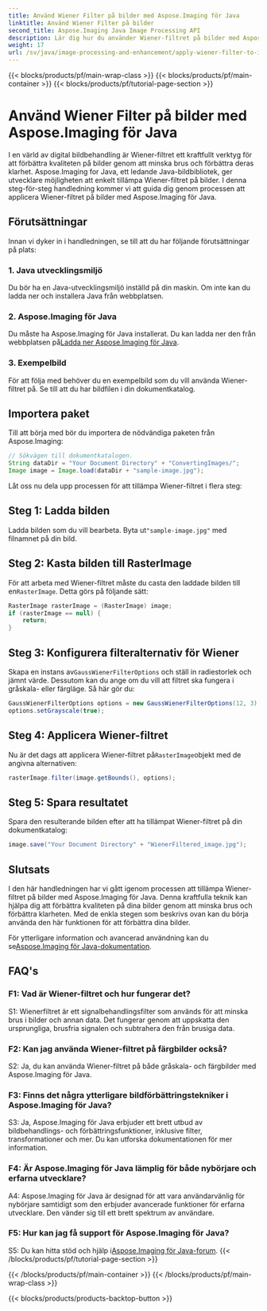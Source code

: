 ```yaml
---
title: Använd Wiener Filter på bilder med Aspose.Imaging för Java
linktitle: Använd Wiener Filter på bilder
second_title: Aspose.Imaging Java Image Processing API
description: Lär dig hur du använder Wiener-filtret på bilder med Aspose.Imaging för Java, vilket förbättrar bildkvaliteten och minskar bruset utan ansträngning.
weight: 17
url: /sv/java/image-processing-and-enhancement/apply-wiener-filter-to-images/
---
```


{{< blocks/products/pf/main-wrap-class >}}
{{< blocks/products/pf/main-container >}}
{{< blocks/products/pf/tutorial-page-section >}}

# Använd Wiener Filter på bilder med Aspose.Imaging för Java


I en värld av digital bildbehandling är Wiener-filtret ett kraftfullt verktyg för att förbättra kvaliteten på bilder genom att minska brus och förbättra deras klarhet. Aspose.Imaging for Java, ett ledande Java-bildbibliotek, ger utvecklare möjligheten att enkelt tillämpa Wiener-filtret på bilder. I denna steg-för-steg handledning kommer vi att guida dig genom processen att applicera Wiener-filtret på bilder med Aspose.Imaging för Java.

## Förutsättningar

Innan vi dyker in i handledningen, se till att du har följande förutsättningar på plats:

### 1. Java utvecklingsmiljö

Du bör ha en Java-utvecklingsmiljö inställd på din maskin. Om inte kan du ladda ner och installera Java från webbplatsen.

### 2. Aspose.Imaging för Java

Du måste ha Aspose.Imaging för Java installerat. Du kan ladda ner den från webbplatsen på[Ladda ner Aspose.Imaging för Java](https://releases.aspose.com/imaging/java/).

### 3. Exempelbild

För att följa med behöver du en exempelbild som du vill använda Wiener-filtret på. Se till att du har bildfilen i din dokumentkatalog.

## Importera paket

Till att börja med bör du importera de nödvändiga paketen från Aspose.Imaging:

```java
// Sökvägen till dokumentkatalogen.
String dataDir = "Your Document Directory" + "ConvertingImages/";
Image image = Image.load(dataDir + "sample-image.jpg");
```

Låt oss nu dela upp processen för att tillämpa Wiener-filtret i flera steg:

## Steg 1: Ladda bilden

 Ladda bilden som du vill bearbeta. Byta ut`"sample-image.jpg"` med filnamnet på din bild.

## Steg 2: Kasta bilden till RasterImage

 För att arbeta med Wiener-filtret måste du casta den laddade bilden till en`RasterImage`. Detta görs på följande sätt:

```java
RasterImage rasterImage = (RasterImage) image;
if (rasterImage == null) {
    return;
}
```

## Steg 3: Konfigurera filteralternativ för Wiener

 Skapa en instans av`GaussWienerFilterOptions` och ställ in radiestorlek och jämnt värde. Dessutom kan du ange om du vill att filtret ska fungera i gråskala- eller färgläge. Så här gör du:

```java
GaussWienerFilterOptions options = new GaussWienerFilterOptions(12, 3);
options.setGrayscale(true);
```

## Steg 4: Applicera Wiener-filtret

 Nu är det dags att applicera Wiener-filtret på`RasterImage`objekt med de angivna alternativen:

```java
rasterImage.filter(image.getBounds(), options);
```

## Steg 5: Spara resultatet

Spara den resulterande bilden efter att ha tillämpat Wiener-filtret på din dokumentkatalog:

```java
image.save("Your Document Directory" + "WienerFiltered_image.jpg");
```

## Slutsats

I den här handledningen har vi gått igenom processen att tillämpa Wiener-filtret på bilder med Aspose.Imaging för Java. Denna kraftfulla teknik kan hjälpa dig att förbättra kvaliteten på dina bilder genom att minska brus och förbättra klarheten. Med de enkla stegen som beskrivs ovan kan du börja använda den här funktionen för att förbättra dina bilder.

 För ytterligare information och avancerad användning kan du se[Aspose.Imaging för Java-dokumentation](https://reference.aspose.com/imaging/java/).

## FAQ's

### F1: Vad är Wiener-filtret och hur fungerar det?

S1: Wienerfiltret är ett signalbehandlingsfilter som används för att minska brus i bilder och annan data. Det fungerar genom att uppskatta den ursprungliga, brusfria signalen och subtrahera den från brusiga data.

### F2: Kan jag använda Wiener-filtret på färgbilder också?

S2: Ja, du kan använda Wiener-filtret på både gråskala- och färgbilder med Aspose.Imaging för Java.

### F3: Finns det några ytterligare bildförbättringstekniker i Aspose.Imaging för Java?

S3: Ja, Aspose.Imaging för Java erbjuder ett brett utbud av bildbehandlings- och förbättringsfunktioner, inklusive filter, transformationer och mer. Du kan utforska dokumentationen för mer information.

### F4: Är Aspose.Imaging för Java lämplig för både nybörjare och erfarna utvecklare?

A4: Aspose.Imaging för Java är designad för att vara användarvänlig för nybörjare samtidigt som den erbjuder avancerade funktioner för erfarna utvecklare. Den vänder sig till ett brett spektrum av användare.

### F5: Hur kan jag få support för Aspose.Imaging för Java?

 S5: Du kan hitta stöd och hjälp i[Aspose.Imaging för Java-forum](https://forum.aspose.com/).
{{< /blocks/products/pf/tutorial-page-section >}}

{{< /blocks/products/pf/main-container >}}
{{< /blocks/products/pf/main-wrap-class >}}

{{< blocks/products/products-backtop-button >}}
